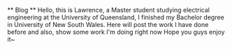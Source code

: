 ** Blog **
Hello, this is Lawrence, a Master student studying electrical engineering at the University of Queensland, I finished my Bachelor degree in University of New South Wales.
Here will post the work I have done before and also, show some work I'm doing right now
Hope you guys enjoy it~
